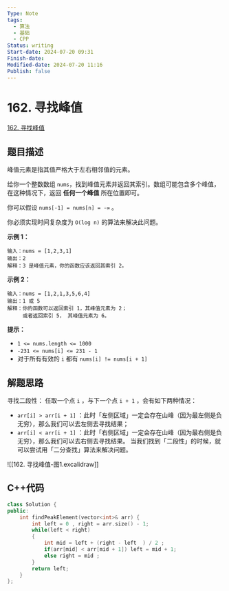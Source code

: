 ```yaml
---
Type: Note
tags: 
  - 算法
  - 基础
  - CPP
Status: writing
Start-date: 2024-07-20 09:31
Finish-date: 
Modified-date: 2024-07-20 11:16
Publish: false
---
```



# 162. 寻找峰值
[162. 寻找峰值](https://leetcode.cn/problems/find-peak-element/)

## 题目描述
峰值元素是指其值严格大于左右相邻值的元素。

给你一个整数数组 `nums`，找到峰值元素并返回其索引。数组可能包含多个峰值，在这种情况下，返回 **任何一个峰值** 所在位置即可。

你可以假设 `nums[-1] = nums[n] = -∞` 。

你必须实现时间复杂度为 `O(log n)` 的算法来解决此问题。

**示例 1：**
```
输入：nums = [1,2,3,1]
输出：2
解释：3 是峰值元素，你的函数应该返回其索引 2。
```

**示例 2：**
```
输入：nums = [1,2,1,3,5,6,4]
输出：1 或 5 
解释：你的函数可以返回索引 1，其峰值元素为 2；
     或者返回索引 5， 其峰值元素为 6。
```


**提示：**
- `1 <= nums.length <= 1000`
- `-231 <= nums[i] <= 231 - 1`
- 对于所有有效的 `i` 都有 `nums[i] != nums[i + 1]`

## 解题思路
寻找二段性：
任取一个点 `i` ，与下一个点 `i + 1` ，会有如下两种情况：
- `arr[i] > arr[i + 1]` ：此时「左侧区域」一定会存在山峰（因为最左侧是负无穷），那么我们可以去左侧去寻找结果；
- `arr[i] < arr[i + 1]` ：此时「右侧区域」一定会存在山峰（因为最右侧是负无穷），那么我们可以去右侧去寻找结果。
当我们找到「二段性」的时候，就可以尝试用「二分查找」算法来解决问题。

![[162. 寻找峰值-图1.excalidraw]]

## C++代码
```cpp
class Solution {
public:
    int findPeakElement(vector<int>& arr) {
        int left = 0 , right = arr.size() - 1;
        while(left < right)
        {
            int mid = left + (right - left  ) / 2 ;
            if(arr[mid] < arr[mid + 1]) left = mid + 1;
            else right = mid ; 
        }
        return left;
    }
};
```

